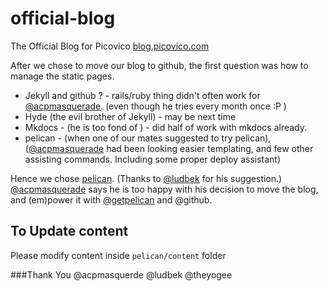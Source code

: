 # official-blog
The Official Blog for Picovico [blog.picovico.com](http://blog.picovico.com)

After we chose to move our blog to github, the first question was how to manage the static pages. 

- Jekyll and github ? - rails/ruby thing didn't often work for [@acpmasquerade](//github.com/acpmasquerade). (even though he tries every month once :P )
- Hyde (the evil brother of Jekyll) - may be next time
- Mkdocs - (he is too fond of ) - did half of work with mkdocs already.
- pelican - (when one of our mates suggested to try pelican), ([@acpmasquerade](//github.com/acpmasquerade) had been looking easier templating, and few other assisting commands. Including some proper deploy assistant)

Hence we chose [pelican](//github.com/getpelican). (Thanks to [@ludbek](//github.com/ludbek) for his suggestion.)
[@acpmasquerade](//github.com/acpmasquerade) says he is too happy with his decision to move the blog, and (em)power it with [@getpelican](//github.com/getpelican) and @github.

## To Update content
Please modify content inside `pelican/content` folder

###Thank You
@acpmasquerde
@ludbek
@theyogee
